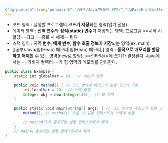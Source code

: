 ```yaml
---
{"dg-publish":true,"permalink":"/공부/Java/메모리 영역/","dgPassFrontmatter":true}
---
```



 - 코드 영역 : 실행할 프로그램의 **코드가 저장**되는 영역(읽기 전용)
- 데이터 영역 : **전역 변수**와 **정적(static) 변수**가 저장되는 영역. 프로그램 ==시작 시 할당==되고 ==종료 시 해제==된다
- 스택 영역 : **지역 변수, 매개 변수, 함수 호출 정보가 저장**되는 영역(ex. main). 
- [[공부/Java/힙(Heap) 메모리\|힙(Heap) 메모리]] 영역 : **동적으로 메모리를 할당하고 해제**할 수 있는 영역(new로 할당). ==런타임==에 크기가 결정된다. Java에서는 ==가비지 컬렉터==가 힙 영역의 메모리를 관리한다.


```Java
public class Example {
    static int globalVar = 10;  // 데이터 영역
    
    public void method() { // 코드 영역에 메소드의 실행 코드가 저장
        int localVar = 20;  // 스택 영역
        Integer obj = new Integer(30);  // 힙 영역
    }

    public static void main(String[] args) { // 코드 영역에 메소드의 실행 코드가 저장
        method(); // method() 호출 시 실행 컨텍스트가 스택에 쌓임

        // method()가 종료되면 실행 컨텍스트에서 제거
    }
    // main이 종료되면 실행 컨텍스트에서 제거
}
```
